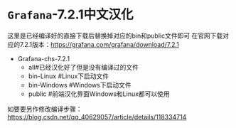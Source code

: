 # `Grafana`-7.2.1中文汉化

这里是已经编译好的直接下载后替换掉对应的bin和public文件即可
在官网下载对应的7.2.1版本：https://grafana.com/grafana/download/7.2.1

- Grafana-chs-7.2.1
  - all#已经汉化好了但是没有编译过的文件
  - bin-Linux #Linux下启动文件
  - bin-Windows #Windows下启动文件
  - public #前端汉化界面Windows和Linux都可以使用

如要要另作修改编译步骤：https://blog.csdn.net/qq_40629057/article/details/118334714

